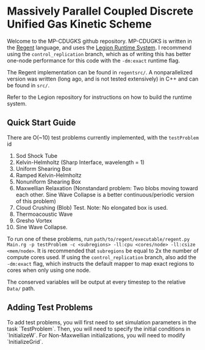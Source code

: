 <h1>Massively Parallel Coupled Discrete Unified Gas Kinetic Scheme</h1>

Welcome to the MP-CDUGKS github repository. MP-CDUGKS is written in the [Regent](https://regent-lang.org) language, and uses the [Legion Runtime System](https://github.com/StanfordLegion/legion). I recommend using the `control_replication` branch, which as of writing this has better one-node performance for this code with the `-dm:exact` runtime flag.

The Regent implementation can be found in `regentsrc/`. A nonparallelized version was written (long ago, and is not tested extensively) in C++ and can be found in `src/`.

Refer to the Legion repository for instructions on how to build the runtime system.

<h2>Quick Start Guide </h2>

There are O(~10) test problems currently implemented, with the `testProblem` id

1) Sod Shock Tube
2) Kelvin-Helmholtz (Sharp Interface, wavelength = 1)
3) Uniform Shearing Box
4) Ramped Kelvin-Helmholtz
5) Nonuniform Shearing Box
6) Maxwellian Relaxation (Nonstandard problem: Two blobs moving toward each other. Sine Wave Collapse is a better continuous/periodic version of this problem)
7) Cloud Crushing (Blob) Test. Note: No elongated box is used.
8) Thermoacoustic Wave
9) Gresho Vortex
10) Sine Wave Collapse.

To run one of these problems, run `path/to/regent/executable/regent.py Main.rg -p testProblem -c <subregions> -ll:cpu <cores/node> -ll:csize <mem/node>`. It is recommended that `subregions` be equal to 2x the number of compute cores used. If using the `control_replication` branch, also add the `-dm:exact` flag, which instructs the default mapper to map exact regions to cores when only using one node.

The conserved variables will be output at every timestep to the relative `Data/` path.

<h2>Adding Test Problems</h2>
To add test problems, you will first need to set simulation parameters in the task `TestProblem`. Then, you will need to specify the initial conditions in `InitializeW`. For Non-Maxwellian initializations, you will need to modify `InitializeGrid`.
